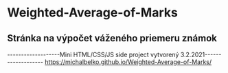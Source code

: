 # Weighted-Average-of-Marks
## Stránka na výpočet váženého priemeru známok

 -------------------Mini HTML/CSS/JS side project vytvorený 3.2.2021-------------------
https://michalbelko.github.io/Weighted-Average-of-Marks/
